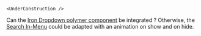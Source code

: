 ```react
<UnderConstruction />
```

Can the [Iron Dropdown polymer component](https://www.webcomponents.org/element/PolymerElements/iron-dropdown/elements/iron-dropdown) be integrated ? Otherwise, the [Search In-Menu](https://react.semantic-ui.com/modules/dropdown) could be adapted with an animation on show and on hide.